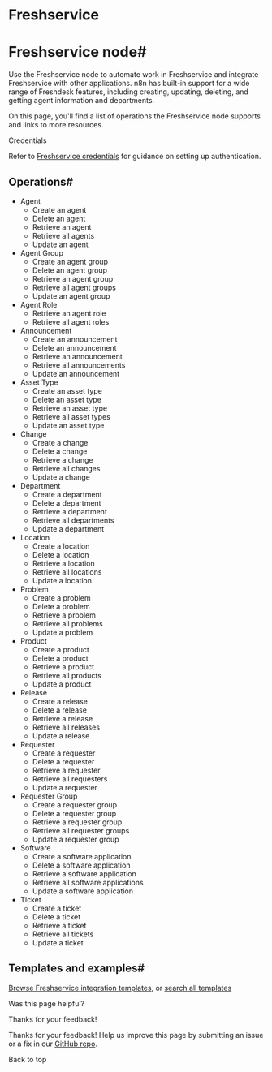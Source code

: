 # Freshservice

[ ](https://github.com/n8n-io/n8n-docs/edit/main/docs/integrations/builtin/app-nodes/n8n-nodes-base.freshservice.md "Edit this page")

# Freshservice node#

Use the Freshservice node to automate work in Freshservice and integrate Freshservice with other applications. n8n has built-in support for a wide range of Freshdesk features, including creating, updating, deleting, and getting agent information and departments.

On this page, you'll find a list of operations the Freshservice node supports and links to more resources.

Credentials

Refer to [Freshservice credentials](../../credentials/freshservice/) for guidance on setting up authentication. 

## Operations#

  * Agent
    * Create an agent
    * Delete an agent
    * Retrieve an agent
    * Retrieve all agents
    * Update an agent
  * Agent Group
    * Create an agent group
    * Delete an agent group
    * Retrieve an agent group
    * Retrieve all agent groups
    * Update an agent group
  * Agent Role
    * Retrieve an agent role
    * Retrieve all agent roles
  * Announcement
    * Create an announcement
    * Delete an announcement
    * Retrieve an announcement
    * Retrieve all announcements
    * Update an announcement
  * Asset Type
    * Create an asset type
    * Delete an asset type
    * Retrieve an asset type
    * Retrieve all asset types
    * Update an asset type
  * Change
    * Create a change
    * Delete a change
    * Retrieve a change
    * Retrieve all changes
    * Update a change
  * Department
    * Create a department
    * Delete a department
    * Retrieve a department
    * Retrieve all departments
    * Update a department
  * Location
    * Create a location
    * Delete a location
    * Retrieve a location
    * Retrieve all locations
    * Update a location
  * Problem
    * Create a problem
    * Delete a problem
    * Retrieve a problem
    * Retrieve all problems
    * Update a problem
  * Product
    * Create a product
    * Delete a product
    * Retrieve a product
    * Retrieve all products
    * Update a product
  * Release
    * Create a release
    * Delete a release
    * Retrieve a release
    * Retrieve all releases
    * Update a release
  * Requester
    * Create a requester
    * Delete a requester
    * Retrieve a requester
    * Retrieve all requesters
    * Update a requester
  * Requester Group
    * Create a requester group
    * Delete a requester group
    * Retrieve a requester group
    * Retrieve all requester groups
    * Update a requester group
  * Software
    * Create a software application
    * Delete a software application
    * Retrieve a software application
    * Retrieve all software applications
    * Update a software application
  * Ticket
    * Create a ticket
    * Delete a ticket
    * Retrieve a ticket
    * Retrieve all tickets
    * Update a ticket



## Templates and examples#

[Browse Freshservice integration templates](https://n8n.io/integrations/freshservice/), or [search all templates](https://n8n.io/workflows/)

Was this page helpful? 

Thanks for your feedback! 

Thanks for your feedback! Help us improve this page by submitting an issue or a fix in our [GitHub repo](https://github.com/n8n-io/n8n-docs). 

Back to top 
